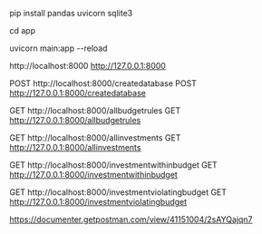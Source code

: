 <!-- first Install necessary modules -->
pip install pandas uvicorn sqlite3

<!-- change folder to app directory -->
cd app

<!-- run main.py file this will run file server locally -->
uvicorn main:app --reload

<!-- to access this running application request on localhost port 8000 -->
http://localhost:8000
http://127.0.0.1:8000

<!-- Create databse from csv file that is stored in data folder -->
<!-- there is an API created to do this task -->
<!-- DO THIS TASK ONLY ONCE(RUN THIS API ONLY ONCE) AS AFTER RUNNING THIS API TWICE IT WILL GIVE ERROR BECAUSE OF DUPLICATE ENTRY IN DATABASE -->
POST http://localhost:8000/createdatabase 
POST http://127.0.0.1:8000/createdatabase

<!-- To Fetch all budget rules -->
GET http://localhost:8000/allbudgetrules
GET http://127.0.0.1:8000/allbudgetrules

<!-- To Fetch all investments -->
GET http://localhost:8000/allinvestments
GET http://127.0.0.1:8000/allinvestments

<!-- To Fetch all investments that are passing budget rules -->
GET http://localhost:8000/investmentwithinbudget
GET http://127.0.0.1:8000/investmentwithinbudget

<!-- To Fetch all investments that are violating budget rules -->
GET http://localhost:8000/investmentviolatingbudget
GET http://127.0.0.1:8000/investmentviolatingbudget


<!-- This is postman Documentation Link Refer incase of seeing output without running code -->
https://documenter.getpostman.com/view/41151004/2sAYQajqn7